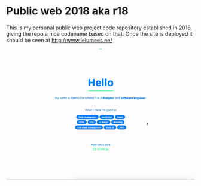 # Public web 2018 aka r18
This is my personal public web project code repository established in 2018, giving the repo a nice codename based on that.
Once the site is deployed it should be seen at http://www.lelumees.ee/

![Demo GIF](demo.gif?raw=true "Demo GIF")
